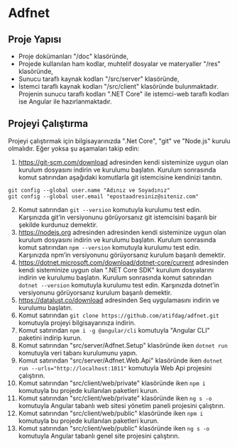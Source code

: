 # Adfnet

## Proje Yapısı
- Proje dokümanları "/doc" klasöründe,
- Projede kullanılan ham kodlar, muhtelif dosyalar ve materyaller "/res" klasöründe,
- Sunucu taraflı kaynak kodları "/src/server" klasöründe,
- İstemci taraflı kaynak kodları "/src/client" klasöründe
bulunmaktadır.
Projenin sunucu taraflı kodları ".NET Core" ile istemci-web taraflı kodları ise Angular ile hazırlanmaktadır.
## Projeyi Çalıştırma
Projeyi çalıştırmak için bilgisayarınızda ".Net Core", "git" ve "Node.js" kurulu olmalıdır. Eğer yoksa şu aşamaları takip edin:
1. https://git-scm.com/download adresinden kendi sisteminize uygun olan kurulum dosyasını indirin ve kurulumu başlatın. Kurulum sonrasında komut satırından aşağıdaki komutlarla git istemcisine kendinizi tanıtın.
```
git config --global user.name "Adınız ve Soyadınız"
git config --global user.email "epostaadresiniz@siteniz.com"
```
2. Komut satırından ```git --version``` komutuyla kurulumu test edin. Karşınızda git’in versiyonunu görüyorsanız git istemcisini başarılı bir şekilde kurdunuz demektir.
3. https://nodejs.org adresinden adresinden kendi sisteminize uygun olan kurulum dosyasını indirin ve kurulumu başlatın. Kurulum sonrasında komut satırından ```npm --version``` komutuyla kurulumu test edin. Karşınızda npm’in versiyonunu görüyorsanız kurulum başarılı demektir.
4. https://dotnet.microsoft.com/download/dotnet-core/current adresinden kendi sisteminize uygun olan ".NET Core SDK" kurulum dosyalarını indirin ve kurulumu başlatın. Kurulum sonrasında komut satırından ```dotnet --version``` komutuyla kurulumu test edin. Karşınızda dotnet’in versiyonunu görüyorsanız kurulum başarılı demektir.
5. https://datalust.co/download adresinden Seq uygulamasını indirin ve kurulumu başlatın.
6. Komut satırından ```git clone https://github.com/atifdag/adfnet.git``` komutuyla projeyi bilgisayarınıza indirin.
7. Komut satırından ```npm i -g @angular/cli``` komutuyla "Angular CLI" paketini indirip kurun.
8. Komut satırından "src/server/Adfnet.Setup" klasöründe iken ```dotnet run``` komutuyla veri tabanı kurulumunu yapın.
9. Komut satırından "src/server/Adfnet.Web.Api" klasöründe iken ```dotnet run --urls="http://localhost:1011"``` komutuyla Web Api projesini çalıştırın.
10. Komut satırından "src/client/web/private" klasöründe iken ```npm i``` komutuyla bu projede kullanılan paketleri kurun.
11. Komut satırından "src/client/web/private" klasöründe iken ```ng s -o``` komutuyla Angular tabanlı web sitesi yönetim paneli projesini çalıştırın.
12. Komut satırından "src/client/web/public" klasöründe iken ```npm i``` komutuyla bu projede kullanılan paketleri kurun.
13. Komut satırından "src/client/web/public" klasöründe iken ```ng s -o``` komutuyla Angular tabanlı genel site projesini çalıştırın.

